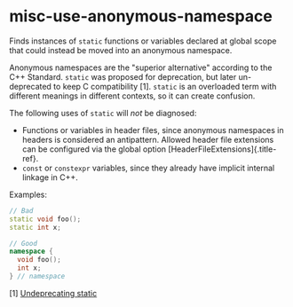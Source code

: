 # misc-use-anonymous-namespace

Finds instances of `static` functions or variables declared at global
scope that could instead be moved into an anonymous namespace.

Anonymous namespaces are the \"superior alternative\" according to the
C++ Standard. `static` was proposed for deprecation, but later
un-deprecated to keep C compatibility \[1\]. `static` is an overloaded
term with different meanings in different contexts, so it can create
confusion.

The following uses of `static` will _not_ be diagnosed:

- Functions or variables in header files, since anonymous namespaces
  in headers is considered an antipattern. Allowed header file
  extensions can be configured via the global option
  [HeaderFileExtensions]{.title-ref}.
- `const` or `constexpr` variables, since they already have implicit
  internal linkage in C++.

Examples:

```c++
// Bad
static void foo();
static int x;

// Good
namespace {
  void foo();
  int x;
} // namespace
```

\[1\] [Undeprecating
static](https://www.open-std.org/jtc1/sc22/wg21/docs/cwg_defects.html#1012)
